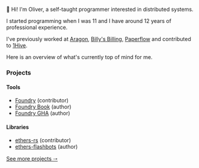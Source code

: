 :wave: Hi! I'm Oliver, a self-taught programmer interested in distributed systems.

I started programming when I was 11 and I have around 12 years of professional experience.

I've previously worked at [Aragon](https://aragon.org), [Billy's Billing](https://billy.dk), [Paperflow](https://paperflow.com/) and contributed to [1Hive](https://1hive.org).

Here is an overview of what's currently top of mind for me.

### Projects

#### Tools

- [Foundry][foundry] (contributor)
- [Foundry Book][foundry-book] (author)
- [Foundry GHA][foundry-gha] (author)

#### Libraries

- [ethers-rs][ethers-rs] (contributor)
- [ethers-flashbots][ethers-flashbots] (author)

[See more projects 🠒][see-more]

[foundry]: https://github.com/gakonst/foundry
[foundry-book]: https://github.com/onbjerg/foundry-book
[foundry-gha]: https://github.com/onbjerg/foundry-toolchain
[ethers-rs]: https://github.com/gakonst/ethers-rs
[ethers-flashbots]: https://github.com/onbjerg/ethers-flashbots
[see-more]: https://github.com/onbjerg/onbjerg/blob/master/PROJECTS.md
